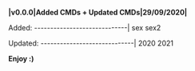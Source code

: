 **|v0.0.0|Added CMDs + Updated CMDs|29/09/2020|**

Added:
-----------------------------|
sex
sex2

Updated:
-----------------------------|
2020
2021

**Enjoy :)**
